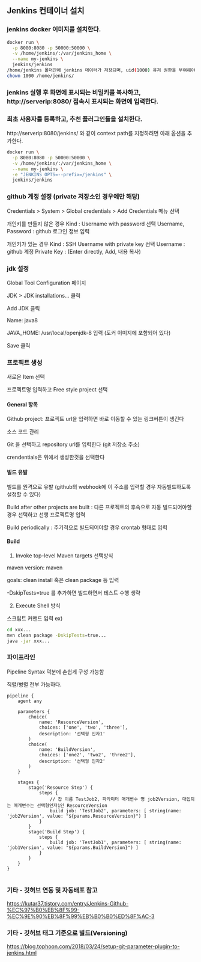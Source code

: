 ## Jenkins 컨테이너 설치

### jenkins docker 이미지를 설치한다.

```bash
docker run \
  -p 8080:8080 -p 50000:50000 \
  -v /home/jenkins/:/var/jenkins_home \
  --name my-jenkins \
  jenkins/jenkins
/home/jenkins 폴더안에 jenkins 데이터가 저장되며, uid(1000) 유저 권한을 부여해야 한다. (이 경로는 원하는 경로로 변경할 수 있다.)
chown 1000 /home/jenkins/
```

### jenkins 실행 후 화면에 표시되는 비밀키를 복사하고, http://serverip:8080/ 접속시 표시되는 화면에 입력한다.

### 최초 사용자를 등록하고, 추천 플러그인들을 설치한다.

http://serverip:8080/jenkins/ 와 같이 context path를 지정하려면 아래 옵션을 추가한다.
```bash
docker run \
  -p 8080:8080 -p 50000:50000 \
  -v /home/jenkins/:/var/jenkins_home \
  --name my-jenkins \
  -e "JENKINS_OPTS=--prefix=/jenkins" \
  jenkins/jenkins
```
### github 계정 설정 (private 저장소인 경우에만 해당)

Credentials > System > Global credentials > Add Credentials 메뉴 선택

개인키를 만들지 않은 경우
Kind : Username with password 선택
Username, Password : github 로그인 정보 입력

개인키가 있는 경우
Kind : SSH Username with private key 선택
Username : github 계정
Private Key : (Enter directly, Add, 내용 복사)

### jdk 설정

Global Tool Configuration 페이지

JDK > JDK installations… 클릭

Add JDK 클릭

Name: java8

JAVA_HOME: /usr/local/openjdk-8 입력 (도커 이미지에 포함되어 있다)

Save 클릭

### 프로젝트 생성

새로운 Item 선택

프로젝트명 입력하고 Free style project 선택

#### General 항목

Github project: 프로젝트 url을 입력하면 바로 이동할 수 있는 링크버튼이 생긴다

소스 코드 관리

Git 을 선택하고 repository url를 입력한다 (git 저장소 주소)

crendentials은 위에서 생성한것을 선택한다

#### 빌드 유발

빌드를 원격으로 유발 (github의 webhook에 이 주소를 입력할 경우 자동빌드하도록 설정할 수 있다)

Build after other projects are built : 다른 프로젝트의 후속으로 자동 빌드되어야할 경우 선택하고 선행 프로젝트명 입력

Build periodically : 주기적으로 빌드되어야할 경우 crontab 형태로 입력

#### Build

1. Invoke top-level Maven targets 선택방식

maven version: maven

goals: clean install 혹은 clean package 등 입력

-DskipTests=true 를 추가하면 빌드하면서 테스트 수행 생략

2. Execute Shell 방식

스크립트 커맨드 입력
ex)
```bash
cd xxx...
mvn clean package -DskipTests=true...
java -jar xxx...
```

### 파이프라인

Pipeline Syntax 덕분에 손쉽게 구성 가능함

직렬/병렬 전부 가능하다.

```
pipeline {
    agent any
    
    parameters {
        choice(
            name: 'ResourceVersion',
            choices: ['one', 'two', 'three'],
            description: '선택형 인자1' 
        )
        choice(
            name: 'BuildVersion',
            choices: ['one2', 'two2', 'three2'],
            description: '선택형 인자2' 
        )
    }
    
    stages {
        stage('Resource Step') {
            steps {
                // 잡 이름 TestJob2, 파라미터 매개변수 명 job2Version, 대입되는 매개변수는 선택형인자1인 ResourceVersion
                build job: 'TestJob2', parameters: [ string(name: 'job2Version', value: "${params.ResourceVersion}") ]
            }
        }
        stage('Build Step') {
            steps {
                build job: 'TestJob1', parameters: [ string(name: 'job1Version', value: "${params.BuildVersion}") ]
            }
        }
    }
}


```


### 기타 - 깃허브 연동 및 자동배포 참고

https://kutar37.tistory.com/entry/Jenkins-Github-%EC%97%B0%EB%8F%99-%EC%9E%90%EB%8F%99%EB%B0%B0%ED%8F%AC-3


### 기타 - 깃허브 태그 기준으로 빌드(Versioning)

https://blog.tophoon.com/2018/03/24/setup-git-parameter-plugin-to-jenkins.html

